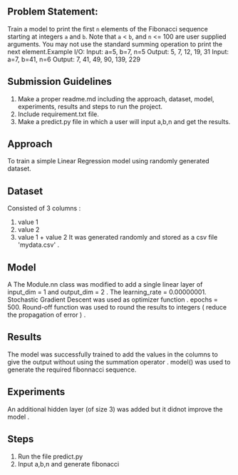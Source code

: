 ## Problem Statement: 
Train a model to print the first `n` elements of the Fibonacci sequence starting at integers `a` and `b`. Note that `a` < `b`, and `n` <= 100 are user supplied arguments. You may not use the standard summing operation to print the next element.Example I/O:
Input: a=5, b=7, n=5
Output: 5, 7, 12, 19, 31
Input: a=7, b=41, n=6
Output: 7, 41, 49, 90, 139, 229

## Submission Guidelines
1. Make a proper readme.md including the approach, dataset, model, experiments, results and steps to run the project.
2. Include requirement.txt file.
3. Make a predict.py file in which a user will input a,b,n and get the results.

## Approach
To train a simple Linear Regression model using randomly generated dataset. 
## Dataset
Consisted of 3 columns : 
1. value 1
2. value 2
3. value 1 + value 2 
It was generated randomly and stored as a csv file 'mydata.csv' .

## Model
A The Module.nn class was modified to add a single linear layer of input_dim = 1 and output_dim = 2 . The learning_rate = 0.00000001. Stochastic Gradient Descent was used as optimizer function . epochs = 500. Round-off function was used to round the results to integers ( reduce the propagation of error ) . 

## Results
The model was successfully trained to add the values in the columns to give the output without using the summation operator . model() was used to generate the required fibonnacci sequence.

## Experiments
An additional hidden layer (of size 3) was added but it didnot improve the model . 
## Steps
1. Run the file predict.py
2. Input a,b,n and generate fibonacci 
